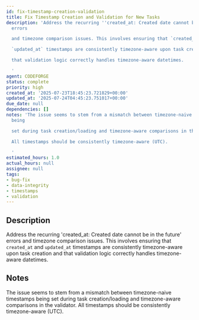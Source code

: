 ```yaml
---
id: fix-timestamp-creation-validation
title: Fix Timestamp Creation and Validation for New Tasks
description: 'Address the recurring ''created_at: Created date cannot be in the future''
  errors

  and timezone comparison issues. This involves ensuring that `created_at` and

  `updated_at` timestamps are consistently timezone-aware upon task creation and

  that validation logic correctly handles timezone-aware datetimes.

  '
agent: CODEFORGE
status: complete
priority: high
created_at: '2025-07-23T18:45:23.721829+00:00'
updated_at: '2025-07-24T04:45:23.751017+00:00'
due_date: null
dependencies: []
notes: 'The issue seems to stem from a mismatch between timezone-naive timestamps
  being

  set during task creation/loading and timezone-aware comparisons in the validator.

  All timestamps should be consistently timezone-aware (UTC).

  '
estimated_hours: 1.0
actual_hours: null
assignee: null
tags:
- bug-fix
- data-integrity
- timestamps
- validation
---
```


## Description

Address the recurring 'created_at: Created date cannot be in the future' errors
and timezone comparison issues. This involves ensuring that `created_at` and
`updated_at` timestamps are consistently timezone-aware upon task creation and
that validation logic correctly handles timezone-aware datetimes.


## Notes

The issue seems to stem from a mismatch between timezone-naive timestamps being
set during task creation/loading and timezone-aware comparisons in the validator.
All timestamps should be consistently timezone-aware (UTC).


